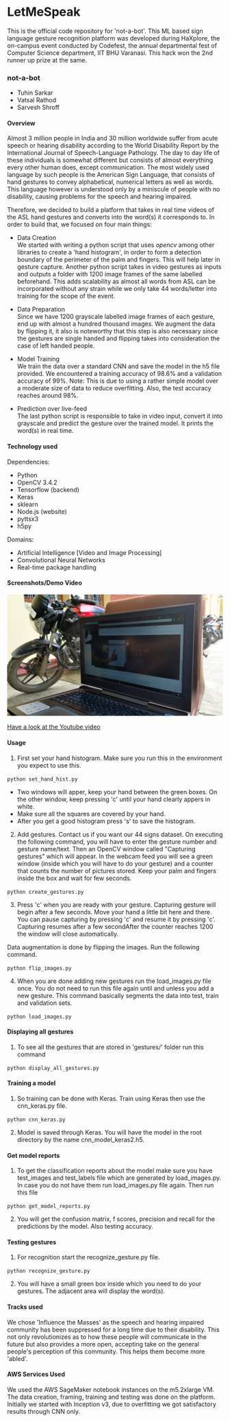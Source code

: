 # LetMeSpeak

This is the official code repository for 'not-a-bot'. This ML based sign language gesture recognition platform was developed during HaXplore,  the on-campus event conducted by Codefest, the annual departmental fest of Computer Science department, IIT BHU Varanasi. This hack won the 2nd runner up prize at the same.

### not-a-bot

* Tuhin Sarkar
* Vatsal Rathod
* Sarvesh Shroff

#### Overview

Almost 3 million people in India and 30 million worldwide suffer from acute speech or hearing disability according to the World Disability Report by the International Journal of Speech-Language Pathology. The day to day life of these individuals is somewhat different but consists of almost everything every other human does, except communication. The most widely used language by such people is the American Sign Language, that consists of hand gestures to convey alphabetical, numerical letters as well as words. This language however is understood only by a miniscule of people with no disability, causing problems for the speech and hearing impaired. 

Therefore, we decided to build a platform that takes in real time videos of the ASL hand gestures and converts into the word(s) it corresponds to. In order to build that, we focused on four main things:

* Data Creation\
We started with writing a python script that uses *opencv* among other libraries to create a 'hand histogram', in order to form a detection boundary of the perimeter of the palm and fingers. This will help later in gesture capture. Another python script takes in video gestures as inputs and outputs a folder with 1200 image frames of the same labelled beforehand. This adds scalability as almost all words from ASL can be incorporated without any strain while we only take 44 words/letter into training for the scope of the event.

* Data Preparation\
Since we have 1200 grayscale labelled image frames of each gesture, end up with almost a hundred thousand images. We augment the data by flipping it, it also is noteworthy that this step is also necessary since the gestures are single handed and flipping takes into consideration the case of left handed people.

* Model Training\
We train the data over a standard CNN and save the model in the h5 file provided. We encountered a training accuracy of 98.6% and a validation accuracy of 99%. Note: This is due to using a rather simple model over a moderate size of data to reduce overfitting. Also, the test accuracy reaches around 98%.

* Prediction over live-feed\
The last python script is responsible to take in video input, convert it into grayscale and predict the gesture over the trained model. It prints the word(s) in real time.

#### Technology used

Dependencies:
* Python
* OpenCV 3.4.2
* Tensorflow (backend)
* Keras
* sklearn
* Node.js (website)
* pyttsx3
* h5py

Domains:
* Artificial Intelligence [Video and Image Processing]
* Convolutional Neural Networks
* Real-time package handling

#### Screenshots/Demo Video

![Best of Luck](/images/ss.png)

[Have a look at the Youtube video](https://youtu.be/v8Lo2EIrgHc)

#### Usage

1. First set your hand histogram. Make sure you run this in the environment you expect to use this. 

```python set_hand_hist.py```

* Two windows will apper, keep your hand between the green boxes. On the other window, keep pressing 'c' until your hand clearly appers in white.
* Make sure all the squares are covered by your hand.
* After you get a good histogram press 's' to save the histogram.

2. Add gestures. Contact us if you want our 44 signs dataset. On executing the following command, you will have to enter the gesture number and gesture name/text. Then an OpenCV window called "Capturing gestures" which will appear. In the webcam feed you will see a green window (inside which you will have to do your gesture) and a counter that counts the number of pictures stored. Keep your palm and fingers inside the box and wait for few seconds. 

```python create_gestures.py```   

3. Press 'c' when you are ready with your gesture. Capturing gesture will begin after a few seconds. Move your hand a little bit here and there. You can pause capturing by pressing 'c' and resume it by pressing 'c'. Capturing resumes after a few secondAfter the counter reaches 1200 the window will close automatically.

Data augmentation is done by flipping the images. Run the following command.

```python flip_images.py```

4. When you are done adding new gestures run the load_images.py file once. You do not need to run this file again until and unless you add a new gesture. This command basically segments the data into test, train and validation sets.

```python load_images.py```

#### Displaying all gestures
1. To see all the gestures that are stored in 'gestures/' folder run this command

```python display_all_gestures.py```

#### Training a model
1. So training can be done with Keras. Train using Keras then use the cnn_keras.py file.

```python cnn_keras.py```

2. Model is saved through Keras. You will have the model in the root directory by the name cnn_model_keras2.h5.

#### Get model reports
1. To get the classification reports about the model make sure you have test_images and test_labels file which are generated by load_images.py. In case you do not have them run load_images.py file again. Then run this file

```python get_model_reports.py```

2. You will get the confusion matrix, f scores, precision and recall for the predictions by the model. Also testing accuracy.

#### Testing gestures
1. For recognition start the recognize_gesture.py file.

```python recognize_gesture.py```

2. You will have a small green box inside which you need to do your gestures. The adjacent area will display the word(s).

#### Tracks used

We chose </b>'Influence the Masses'</b> as the speech and hearing impaired community has been suppressed for a long time due to their disability. This not only revolutionizes as to how these people will communicate in the future but also provides a more open, accepting take on the general people's perception of this community. This helps them become more 'abled'.

#### AWS Services Used

We used the AWS SageMaker notebook instances on the m5.2xlarge VM. The data creation, framing, training and testing was done on the platform. Initially we started with Inception v3, due to overfitting we got satisfactory results through CNN only.
